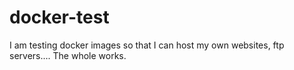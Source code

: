 # docker-test
I am testing docker images so that I can host my own websites, ftp servers.... The whole works.
